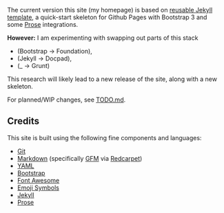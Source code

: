 The current version this site (my homepage) is based on [reusable Jekyll template](https://github.com/edrex/reusable-jekyll-site), a quick-start skeleton for Github Pages with Bootstrap 3 and some [Prose](http://prose.io/) integrations. 

**However:** I  am experimenting with swapping out parts of this stack

 - (Bootstrap → Foundation),
 - (Jekyll → Docpad),
 - (_ → Grunt)

This research will likely lead to a new release of the site, along with a new skeleton.

For planned/WIP changes, see [TODO.md](/TODO).


## Credits

This site is built using the following fine components and languages: 

 * [Git](http://git-scm.com/)
 * [Markdown](http://daringfireball.net/projects/markdown/) (specifically [GFM](http://github.github.com/github-flavored-markdown/) via [Redcarpet](https://github.com/vmg/redcarpet))
 * [YAML](http://yaml.org/)
 * [Bootstrap](http://getbootstrap.com/)
 * [Font Awesome](https://fortawesome.github.io/Font-Awesome/)
 * [Emoji Symbols](http://emojisymbols.com/)
 * [Jekyll](http://jekyllrb.com/docs/home/)
 * [Prose](http://prose.io/)

